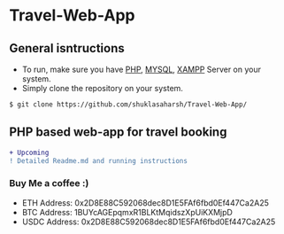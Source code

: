 # Travel-Web-App
## General isntructions
- To run, make sure you have [PHP](https://www.php.net/downloads.php), [MYSQL](https://www.mysql.com/), [XAMPP](https://www.apachefriends.org/index.html) Server on your system.
- Simply clone the repository on your system.
```bash
$ git clone https://github.com/shuklasaharsh/Travel-Web-App/
```
## PHP based web-app for travel booking

```diff
+ Upcoming
! Detailed Readme.md and running instructions
```

### Buy Me a coffee :)

- ETH Address: 0x2D8E88C592068dec8D1E5FAf6fbd0Ef447Ca2A25
- BTC Address: 1BUYcAGEpqmxR1BLKtMqidszXpUiKXMjpD
- USDC Address: 0x2D8E88C592068dec8D1E5FAf6fbd0Ef447Ca2A25

